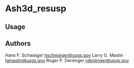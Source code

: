 Ash3d_resusp
==========



Usage
-----


Authors
-------

Hans F. Schwaiger <hschwaiger@usgs.gov>
Larry G. Mastin <lgmastin@usgs.gov>
Roger P. Denlinger <rdenlinger@usgs.gov>
